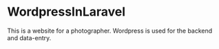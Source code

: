 # WordpressInLaravel
This is a website for a photographer. Wordpress is used for the backend and data-entry.
